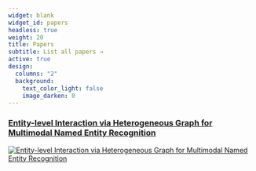 ```yaml
---
widget: blank
widget_id: papers
headless: true
weight: 20
title: Papers
subtitle: List all papers →
active: true
design:
  columns: "2"
  background:
    text_color_light: false
    image_darken: 0
---
```

<!--StartFragment-->

### [Entity-level Interaction via Heterogeneous Graph for Multimodal Named Entity Recognition](https://pris-nlp.github.io/en/publication/entity-level-interaction-via-heterogeneous-graph-for-multimodal-named-entity-recognition/)

[![Entity-level Interaction via Heterogeneous Graph for Multimodal Named Entity Recognition](https://pris-nlp.github.io/en/publication/entity-level-interaction-via-heterogeneous-graph-for-multimodal-named-entity-recognition/featured_hue27cf4cf6f9401112f840449312e262c_124722_150x0_resize_lanczos_3.png)](https://pris-nlp.github.io/en/publication/entity-level-interaction-via-heterogeneous-graph-for-multimodal-named-entity-recognition/)[](https://pris-nlp.github.io/en/publication/entity-level-interaction-via-heterogeneous-graph-for-multimodal-named-entity-recognition/)

<!--EndFragment-->